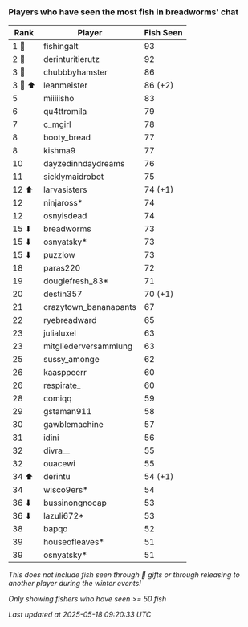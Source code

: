 ### Players who have seen the most fish in breadworms' chat
| Rank | Player | Fish Seen |
|------|--------|-----------|
| 1 🥇  | fishingalt  | 93 |
| 2 🥈  | derinturitierutz  | 92 |
| 3 🥉  | chubbbyhamster  | 86 |
| 3 🥉 ⬆ | leanmeister  | 86 (+2) |
| 5  | miiiiisho  | 83 |
| 6  | qu4ttromila  | 79 |
| 7  | c_mgirl  | 78 |
| 8  | booty_bread  | 77 |
| 8  | kishma9  | 77 |
| 10  | dayzedinndaydreams  | 76 |
| 11  | sicklymaidrobot  | 75 |
| 12 ⬆ | larvasisters  | 74 (+1) |
| 12  | ninjaross*  | 74 |
| 12  | osnyisdead  | 74 |
| 15 ⬇ | breadworms  | 73 |
| 15 ⬇ | osnyatsky*  | 73 |
| 15 ⬇ | puzzlow  | 73 |
| 18  | paras220  | 72 |
| 19  | dougiefresh_83*  | 71 |
| 20  | destin357  | 70 (+1) |
| 21  | crazytown_bananapants  | 67 |
| 22  | ryebreadward  | 65 |
| 23  | julialuxel  | 63 |
| 23  | mitgliederversammlung  | 63 |
| 25  | sussy_amonge  | 62 |
| 26  | kaasppeerr  | 60 |
| 26  | respirate_  | 60 |
| 28  | comiqq  | 59 |
| 29  | gstaman911  | 58 |
| 30  | gawblemachine  | 57 |
| 31  | idini  | 56 |
| 32  | divra__  | 55 |
| 32  | ouacewi  | 55 |
| 34 ⬆ | derintu  | 54 (+1) |
| 34  | wisco9ers*  | 54 |
| 36 ⬇ | bussinongnocap  | 53 |
| 36 ⬇ | lazuli672*  | 53 |
| 38  | bapqo  | 52 |
| 39  | houseofleaves*  | 51 |
| 39  | osnyatsky*  | 51 |

_This does not include fish seen through 🎁 gifts or through releasing to another player during the winter events!_

_Only showing fishers who have seen >= 50 fish_

_Last updated at 2025-05-18 09:20:33 UTC_